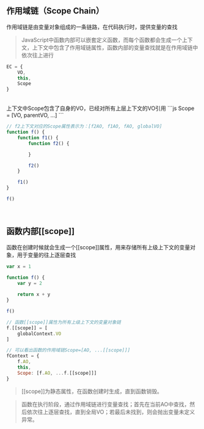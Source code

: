 
## 作用域链（Scope Chain）
作用域链是由变量对象组成的一条链路，在代码执行时，提供变量的查找

>JavaScript中函数内部可以嵌套定义函数，而每个函数都会生成一个上下文，上下文中包含了作用域链属性，函数内部的变量查找就是在作用域链中依次往上进行

```js
EC = {
    VO,
    this,
    Scope
}
```
<br/>
上下文中Scope包含了自身的VO，已经对所有上层上下文的VO引用
```js
Scope = [VO, parentVO, ...]
```

```js
// f2上下文对应的Scope属性表示为：[f2AO, f1AO, fAO, globalVO]
function f() {
    function f1() {
        function f2() {

        }

        f2()
    }

    f1()
}

f()
```
<br/>

## 函数内部[[scope]]
函数在创建时候就会生成一个[[scope]]属性，用来存储所有上级上下文的变量对象，用于变量的往上逐层查找
```js
var x = 1

function f() {
    var y = 2
    
    return x + y
}

f()
```
```js
// 函数[[scope]]属性为所有上级上下文的变量对象链
f.[[scope]] = [
    globalContext.VO
]

// 可以看出函数的作用域链Scope=[AO, ...[[scope]]]
fContext = {
    f.AO,
    this,
    Scope: [f.AO, ...f.[[scope]]]
}
```
> [[scope]]为静态属性，在函数创建时生成，直到函数销毁。

> 函数在执行阶段，通过作用域链进行变量查找；首先在当前AO中查找，然后依次往上逐层查找，直到全局VO；若最后未找到，则会抛出变量未定义异常。
